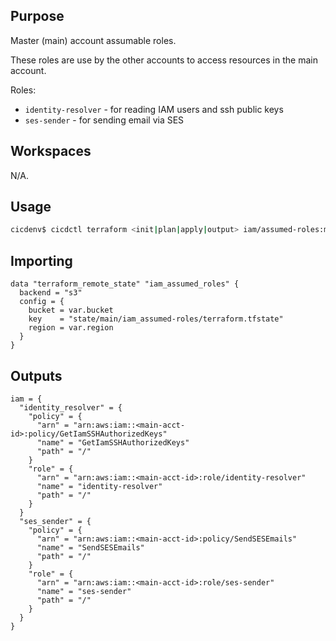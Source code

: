 ## Purpose
Master (main) account assumable roles.

These roles are use by the other accounts to access resources in the main account.

Roles:
* `identity-resolver` - for reading IAM users and ssh public keys
* `ses-sender` - for sending email via SES

## Workspaces
N/A.

## Usage
```bash
cicdenv$ cicdctl terraform <init|plan|apply|output> iam/assumed-roles:main
```

## Importing
```hcl
data "terraform_remote_state" "iam_assumed_roles" {
  backend = "s3"
  config = {
    bucket = var.bucket
    key    = "state/main/iam_assumed-roles/terraform.tfstate"
    region = var.region
  }
}
```

## Outputs
```hcl
iam = {
  "identity_resolver" = {
    "policy" = {
      "arn" = "arn:aws:iam::<main-acct-id>:policy/GetIamSSHAuthorizedKeys"
      "name" = "GetIamSSHAuthorizedKeys"
      "path" = "/"
    }
    "role" = {
      "arn" = "arn:aws:iam::<main-acct-id>:role/identity-resolver"
      "name" = "identity-resolver"
      "path" = "/"
    }
  }
  "ses_sender" = {
    "policy" = {
      "arn" = "arn:aws:iam::<main-acct-id>:policy/SendSESEmails"
      "name" = "SendSESEmails"
      "path" = "/"
    }
    "role" = {
      "arn" = "arn:aws:iam::<main-acct-id>:role/ses-sender"
      "name" = "ses-sender"
      "path" = "/"
    }
  }
}
```
